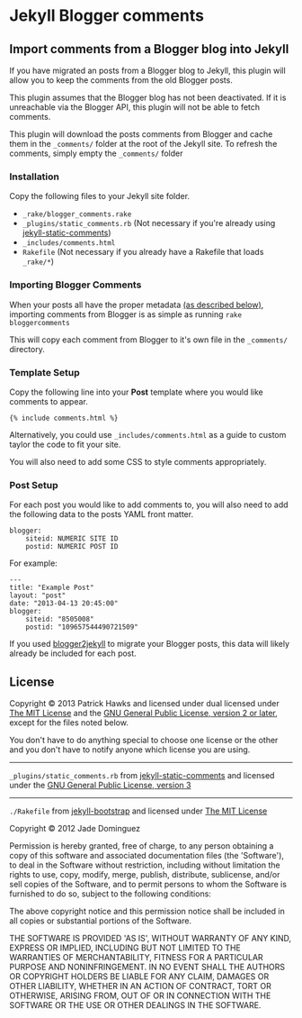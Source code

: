 # Jekyll Blogger comments
## Import comments from a Blogger blog into Jekyll

If you have migrated an posts from a Blogger blog to Jekyll,
this plugin will allow you to keep the comments from the old Blogger posts.

This plugin assumes that the Blogger blog has not been deactivated.
If it is unreachable via the Blogger API, this plugin will not be able to fetch comments.

This plugin will download the posts comments from Blogger and cache them in the `_comments/`
folder at the root of the Jekyll site. To refresh the comments, simply empty the `_comments/`
folder

### Installation

Copy the following files to your Jekyll site folder.

* `_rake/blogger_comments.rake`
* `_plugins/static_comments.rb`  (Not necessary if you're already using [jekyll-static-comments](https://github.com/mpalmer/jekyll-static-comments))
* `_includes/comments.html`
* `Rakefile` (Not necessary if you already have a Rakefile that loads `_rake/*`)

### Importing Blogger Comments

When your posts all have the proper metadata [(as described below)](#post-setup), importing comments from Blogger is as simple as running `rake bloggercomments`

This will copy each comment from Blogger to it's own file in the `_comments/` directory.

### Template Setup

Copy the following line into your **Post** template where you would like comments to appear.

`{% include comments.html %}`

Alternatively, you could use `_includes/comments.html` as a guide to custom taylor the code to fit your site.

You will also need to add some CSS to style comments appropriately.

### Post Setup

For each post you would like to add comments to, you will also need to add the following data to the posts YAML front matter.

    blogger:
        siteid: NUMERIC SITE ID
        postid: NUMERIC POST ID

For example:

    ---
    title: "Example Post"
    layout: "post"
    date: "2013-04-13 20:45:00"
    blogger:
        siteid: "8505008"
        postid: "109657544490721509"

If you used [blogger2jekyll](https://github.com/coolaj86/blogger2jekyll) to migrate your Blogger posts, this data will likely already be included for each post.

## License

Copyright &copy; 2013 Patrick Hawks and licensed under dual licensed under [The MIT License](http://opensource.org/licenses/MIT) and the [GNU General Public License, version 2 or later](http://opensource.org/licenses/gpl-2.0.php), except for the files noted below.

You don't have to do anything special to choose one license or the other and you don't have to notify anyone which license you are using.

***

`_plugins/static_comments.rb` from [jekyll-static-comments](https://github.com/mpalmer/jekyll-static-comments) and licensed under the [GNU General Public License, version 3](http://opensource.org/licenses/gpl-3.0.html)

***

`./Rakefile` from [jekyll-bootstrap](http://jekyllbootstrap.com/) and licensed under [The MIT License](http://opensource.org/licenses/MIT)

Copyright &copy; 2012 Jade Dominguez

Permission is hereby granted, free of charge, to any person obtaining a copy
of this software and associated documentation files (the 'Software'), to deal
in the Software without restriction, including without limitation the rights
to use, copy, modify, merge, publish, distribute, sublicense, and/or sell
copies of the Software, and to permit persons to whom the Software is
furnished to do so, subject to the following conditions:

The above copyright notice and this permission notice shall be included in all
copies or substantial portions of the Software.

THE SOFTWARE IS PROVIDED 'AS IS', WITHOUT WARRANTY OF ANY KIND, EXPRESS OR
IMPLIED, INCLUDING BUT NOT LIMITED TO THE WARRANTIES OF MERCHANTABILITY,
FITNESS FOR A PARTICULAR PURPOSE AND NONINFRINGEMENT. IN NO EVENT SHALL THE
AUTHORS OR COPYRIGHT HOLDERS BE LIABLE FOR ANY CLAIM, DAMAGES OR OTHER
LIABILITY, WHETHER IN AN ACTION OF CONTRACT, TORT OR OTHERWISE, ARISING FROM,
OUT OF OR IN CONNECTION WITH THE SOFTWARE OR THE USE OR OTHER DEALINGS IN THE
SOFTWARE.
